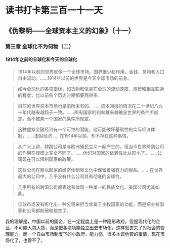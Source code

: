 读书打卡第三百一十一天
===
《伪黎明——全球资本主义的幻象》（十一）
---

### 第三章 全球化不为何物（二）

#### 1914年之前的全球化和今天的全球化

> 1914年以前的世界就像一个全球市场。国界很少起作用。金钱、货物和人口自由流动。……1914年以前的世界是今天全球市场的前身。

> 如今全球化的各项指标，如货物和信息在全球的流动速度、规模和相互联通的程度，比以前各个历史时期都要高得多。

> 目前的世界资本市场也是前所未有的。……资本回报的情况在二十世纪八九十年代越来越趋于一致。……所有国家的利率越来越被全世界的条件所规定，而不被某一个国家的条件所规定。

> 这种虚拟金融经济有一个可怕的潜能，他可能破坏基础性的实际经济体制，……虚拟经济……在1914年以前，却不存在这种事情。

> 从广义上讲，跨国公司是与欧洲殖民主义一起产生的。但当今世界跨国公司的作用在规模上完全不同了。……他们对国家的依赖性比从前小了。……公司现在可以限制国家的政策。

>这些公司在赖以起家的经济体制和文化中保留着强有力的根系。……在世界最大的公司中，几乎没有什么公司具有彻底的全球性。

> 几乎所有的跨国公司都表达和体现一种单一的民族文化。美国公司尤其如此。

> 全球市场没有孵化出一种公司来担当曾属于主权国家的功能，而是把主权国家和公司都削弱和挖空了。

我的理解是，中国以前的国企，在一定程度上是一种隐形政府。但是现代化的企业，不可能大包大揽，而是把各项功能独立出去市场化，这样就丧失了对社会的管理能力。而一个自由市场制度下的小政府，能力弱，很多本该他管的事情，现在市场化了，也管不了。